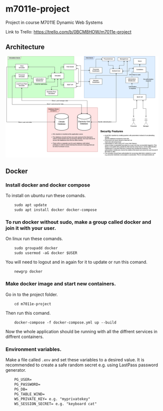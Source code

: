 # m7011e-project
Project in course M7011E Dynamic Web Systems

Link to Trello: https://trello.com/b/0BCM8HOW/m7011e-project

## Architecture
![Architecture](https://github.com/Aleman778/m7011e-project/blob/master/Architecture.png)

## Docker

### Install docker and docker compose
To install on ubuntu run these comands.
```
    sudo apt update
    sudo apt install docker docker-compose
```

### To run docker without sudo, make a group called docker and join it with your user. 
On linux run these comands.
```
    sudo groupadd docker
    sudo usermod -aG docker $USER
```
You will need to logout and in again for it to update or run this comand.
```
    newgrp docker 
```

### Make docker image and start new containers.
Go in to the project folder.
```
    cd m7011e-project
```
Then run this comand.
```
    docker-compose -f docker-compose.yml up --build
```
Now the whole application should be running with all the diffrent services in diffrent containers.

### Environment variables.
Make a file called `.env` and set these variables to a desired value.
It is recommended to create a safe random secret e.g. using LastPass password generator.
```
    PG_USER=
    PG_PASSWORD=
    PG_DB=
    PG_TABLE_WIND=
    WS_PRIVATE_KEY= e.g. "myprivatekey"
    WS_SESSION_SECRET= e.g. "keyboard cat"
```

